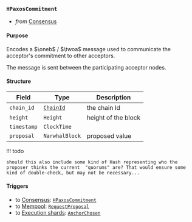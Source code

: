 ### `HPaxosCommitment`


- _from_ [Consensus](../consensus-v1.md)

#### Purpose

<!-- --8<-- [start:purpose] -->
Encodes a $\oneb$ / $\twoa$ message used to communicate the acceptor's commitment to other acceptors.
<!-- --8<-- [end:purpose] -->
The message is sent between the participating acceptor nodes.

#### Structure


| Field | Type | Description |
| ----- | ---- | ----------- |
| `chain_id` | [`ChainId`](#ChainId) | the chain Id |
| `height` | `Height` | height of the block |
| `timestamp` | `ClockTime` ||
| `proposal` | `NarwhalBlock` | proposed value |

!!! todo

    should this also include some kind of Hash representing who the proposer thinks the current  "quorums" are? That would ensure some kind of double-check, but may not be necessary...

#### Triggers


- to [Consensus](#Consensus): [`HPaxosCommitment`](#HPaxosCommitment)
- to [Mempool](#Mempool): [`RequestProposal`](#RequestProposal)
- to [Execution shards](#Shards): [`AnchorChosen`](#AnchorChosen)

<!---
```rust
struct DirectReferences {
  chain_id : ChainId,
  height : Height,
  refs : Vec<Hash>,
}
```
-->
